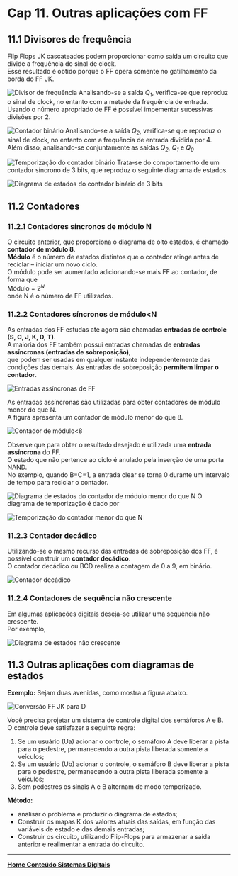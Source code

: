 # Cap 11. Outras aplicações com FF

## 11.1 Divisores de frequência

Flip Flops JK cascateados podem proporcionar como saída um circuito que divide a frequência do sinal de clock.  
Esse resultado é obtido porque o FF opera somente no gatilhamento da borda do FF JK.

![Divisor de frequência](/sisdig_aulas/images_sisdig/divisor.jpg)
Analisando-se a saída *Q<sub>1</sub>*, verifica-se que reproduz o sinal de clock, no entanto com a metade da frequência de entrada.  
Usando o número apropriado de FF é possível impementar sucessivas divisões por 2.    

![Contador binário](/sisdig_aulas/images_sisdig/contadorbinario.jpg)
Analisando-se a saída *Q<sub>2</sub>*, verifica-se que reproduz o sinal de clock, no entanto com a frequência de entrada dividida por 4.  
Além disso, analisando-se conjuntamente as saídas *Q<sub>2</sub>*, *Q<sub>1</sub>* e *Q<sub>0</sub>*   

![Temporização do contador binário](/sisdig_aulas/images_sisdig/temporizacaocontador.jpg)
Trata-se do comportamento de um contador síncrono de 3 bits, que reproduz o seguinte diagrama de estados.  

![Diagrama de estados do contador binário de 3 bits](/sisdig_aulas/images_sisdig/diagramacontador3bits.jpg)

## 11.2 Contadores

### 11.2.1 Contadores síncronos de módulo N

O circuito anterior, que proporciona o diagrama de oito estados, é chamado **contador de módulo 8**.  
**Módulo** é o número de estados distintos que o contador atinge antes de reciclar – iniciar um novo ciclo.  
O módulo pode ser aumentado adicionando-se mais FF ao contador, de forma que  
Módulo = 2<sup>𝑁</sup>  
onde N é o número de FF utilizados.  

### 11.2.2 Contadores síncronos de módulo<N

As entradas dos FF estudas até agora são chamadas **entradas de controle (S, C, J, K, D, T)**.   
A maioria dos FF também possui entradas chamadas de **entradas assíncronas (entradas de sobreposição)**,   
que podem ser usadas em qualquer instante independentemente das condições das demais.
As entradas de sobreposição **permitem limpar o contador**.  

![Entradas assíncronas de FF](/sisdig_aulas/images_sisdig/entradasassincronasff.jpg)   

As entradas assíncronas são utilizadas para obter contadores de módulo menor do que N.  
A figura apresenta um contador de módulo menor do que 8.  

![Contador de módulo<8](/sisdig_aulas/images_sisdig/contadormodulomenor.jpg)

Observe que para obter o resultado desejado é utilizada uma **entrada assíncrona** do FF.  
O estado que não pertence ao ciclo é anulado pela inserção de uma porta NAND.   
No exemplo, quando B=C=1, a entrada clear se torna 0 durante um intervalo de tempo para reciclar o contador.  

![Diagrama de estados do contador de módulo menor do que N](/sisdig_aulas/images_sisdig/diagramaestadosmenorN.jpg)
O diagrama de temporização é dado por  

![Temporização do contador menor do que N](/sisdig_aulas/images_sisdig/temporizacaocontadormenorN.jpg)

### 11.2.3 Contador decádico

Utilizando-se o mesmo recurso das entradas de sobreposição dos FF, é possível construir um **contador decádico**.  
O contador decádico ou BCD realiza a contagem de 0 a 9, em binário.  

![Contador decádico](/sisdig_aulas/images_sisdig/contadordecadico.jpg)  

### 11.2.4 Contadores de sequência não crescente

Em algumas aplicações digitais deseja-se utilizar uma sequência não crescente.  
Por exemplo,  

![Diagrama de estados não crescente](/sisdig_aulas/images_sisdig/diagramaestadosnaocrescente.jpg)  

## 11.3 Outras aplicações com diagramas de estados

**Exemplo:**
Sejam duas avenidas, como mostra a figura abaixo.

![Conversão FF JK para D](/sisdig_aulas/images_sisdig/semaforo.jpg)

Você precisa projetar um sistema de controle digital dos semáforos A e B.  
O controle deve satisfazer a seguinte regra:  

1. Se um usuário (Ua) acionar o controle, o semáforo A deve liberar a pista para o pedestre, permanecendo a outra pista liberada somente a veículos;
2. Se um usuário (Ub) acionar o controle, o semáforo B deve liberar a pista para o pedestre, permanecendo a outra pista liberada somente a veículos;
3. Sem pedestres os sinais A e B alternam de modo temporizado.

**Método:**

- analisar o problema e produzir o diagrama de estados;
- Construir os mapas K dos valores atuais das saídas, em função das variáveis de estado e das demais entradas;
- Construir os circuito, utilizando Flip-Flops para armazenar a saída anterior e realimentar a entrada do circuito.

___
**[Home Conteúdo Sistemas Digitais](https://github.com/claytonjasilva/claytonjasilva.github.io/blob/main/sisdig_aulas.md)**  
